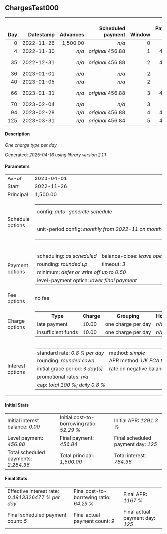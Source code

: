 <h2>ChargesTest000</h2>
<table>
    <thead style="vertical-align: bottom;">
        <th style="text-align: right;">Day</th>
        <th style="text-align: right;">Datestamp</th>
        <th style="text-align: right;">Advances</th>
        <th style="text-align: right;">Scheduled payment</th>
        <th style="text-align: right;">Window</th>
        <th style="text-align: right;">Payment due</th>
        <th style="text-align: right;">Actual payments</th>
        <th style="text-align: right;">Generated payment</th>
        <th style="text-align: right;">Net effect</th>
        <th style="text-align: right;">Payment status</th>
        <th style="text-align: right;">Balance status</th>
        <th style="text-align: right;">Simple interest</th>
        <th style="text-align: right;">New interest</th>
        <th style="text-align: right;">New charges</th>
        <th style="text-align: right;">Principal portion</th>
        <th style="text-align: right;">Fee portion</th>
        <th style="text-align: right;">Interest portion</th>
        <th style="text-align: right;">Charges portion</th>
        <th style="text-align: right;">Fee refund</th>
        <th style="text-align: right;">Principal balance</th>
        <th style="text-align: right;">Fee balance</th>
        <th style="text-align: right;">Interest balance</th>
        <th style="text-align: right;">Charges balance</th>
        <th style="text-align: right;">Settlement figure</th>
        <th style="text-align: right;">Fee refund if&nbsp;settled</th>
    </thead>
    <tr style="text-align: right;">
        <td class="ci00">0</td>
        <td class="ci01" style="white-space: nowrap;">2022-11-26</td>
        <td class="ci02">1,500.00</td>
        <td class="ci03" style="white-space: nowrap;"><i>n/a<i></td>
        <td class="ci04">0</td>
        <td class="ci05">0.00</td>
        <td class="ci06"><i>n/a</i></td>
        <td class="ci07"><i>n/a</i></td>
        <td class="ci08">0.00</td>
        <td class="ci09"><i>none&nbsp;scheduled</i></td>
        <td class="ci10">open</td>
        <td class="ci13">0.0000</td>
        <td class="ci14">0.0000</td>
        <td class="ci15"><i>n/a</i></td>
        <td class="ci16">0.00</td>
        <td class="ci17">0.00</td>
        <td class="ci18">0.00</td>
        <td class="ci19">0.00</td>
        <td class="ci20">0.00</td>
        <td class="ci21">1,500.00</td>
        <td class="ci22">0.00</td>
        <td class="ci23">0.0000</td>
        <td class="ci24">0.00</td>
        <td class="ci25">1,500.00</td>
        <td class="ci26">0.00</td>
    </tr>
    <tr style="text-align: right;">
        <td class="ci00">4</td>
        <td class="ci01" style="white-space: nowrap;">2022-11-30</td>
        <td class="ci02"><i>n/a</i></td>
        <td class="ci03" style="white-space: nowrap;"><i>original</i> 456.88</td>
        <td class="ci04">1</td>
        <td class="ci05">456.88</td>
        <td class="ci06"><i>confirmed</i>&nbsp;456.88</td>
        <td class="ci07"><i>n/a</i></td>
        <td class="ci08">456.88</td>
        <td class="ci09"><i>payment&nbsp;made</i></td>
        <td class="ci10">open</td>
        <td class="ci13">48.0000</td>
        <td class="ci14">48.0000</td>
        <td class="ci15"><i>n/a</i></td>
        <td class="ci16">408.88</td>
        <td class="ci17">0.00</td>
        <td class="ci18">48.00</td>
        <td class="ci19">0.00</td>
        <td class="ci20">0.00</td>
        <td class="ci21">1,091.12</td>
        <td class="ci22">0.00</td>
        <td class="ci23">0.0000</td>
        <td class="ci24">0.00</td>
        <td class="ci25">1,091.12</td>
        <td class="ci26">0.00</td>
    </tr>
    <tr style="text-align: right;">
        <td class="ci00">35</td>
        <td class="ci01" style="white-space: nowrap;">2022-12-31</td>
        <td class="ci02"><i>n/a</i></td>
        <td class="ci03" style="white-space: nowrap;"><i>original</i> 456.88</td>
        <td class="ci04">2</td>
        <td class="ci05">456.88</td>
        <td class="ci06">456.88&nbsp;<i>failed&nbsp;(insufficient&nbsp;funds)</i></td>
        <td class="ci07"><i>n/a</i></td>
        <td class="ci08">0.00</td>
        <td class="ci09"><i>paid&nbsp;later&nbsp;in&nbsp;full</i></td>
        <td class="ci10">open</td>
        <td class="ci13">270.5978</td>
        <td class="ci14">270.5978</td>
        <td class="ci15"><i>late&nbsp;payment</i>&nbsp;10.00<br/><i>insufficient&nbsp;funds</i>&nbsp;10.00</td>
        <td class="ci16">0.00</td>
        <td class="ci17">0.00</td>
        <td class="ci18">0.00</td>
        <td class="ci19">0.00</td>
        <td class="ci20">0.00</td>
        <td class="ci21">1,091.12</td>
        <td class="ci22">0.00</td>
        <td class="ci23">270.5978</td>
        <td class="ci24">20.00</td>
        <td class="ci25">1,381.71</td>
        <td class="ci26">0.00</td>
    </tr>
    <tr style="text-align: right;">
        <td class="ci00">36</td>
        <td class="ci01" style="white-space: nowrap;">2023-01-01</td>
        <td class="ci02"><i>n/a</i></td>
        <td class="ci03" style="white-space: nowrap;"><i>n/a<i></td>
        <td class="ci04">2</td>
        <td class="ci05">0.00</td>
        <td class="ci06">456.88&nbsp;<i>failed&nbsp;(insufficient&nbsp;funds)</i></td>
        <td class="ci07"><i>n/a</i></td>
        <td class="ci08">0.00</td>
        <td class="ci09"><i>nothing&nbsp;due</i></td>
        <td class="ci10">open</td>
        <td class="ci13">8.7290</td>
        <td class="ci14">8.7290</td>
        <td class="ci15"><i>n/a</i></td>
        <td class="ci16">0.00</td>
        <td class="ci17">0.00</td>
        <td class="ci18">0.00</td>
        <td class="ci19">0.00</td>
        <td class="ci20">0.00</td>
        <td class="ci21">1,091.12</td>
        <td class="ci22">0.00</td>
        <td class="ci23">279.3267</td>
        <td class="ci24">20.00</td>
        <td class="ci25">1,390.44</td>
        <td class="ci26">0.00</td>
    </tr>
    <tr style="text-align: right;">
        <td class="ci00">40</td>
        <td class="ci01" style="white-space: nowrap;">2023-01-05</td>
        <td class="ci02"><i>n/a</i></td>
        <td class="ci03" style="white-space: nowrap;"><i>n/a<i></td>
        <td class="ci04">2</td>
        <td class="ci05">0.00</td>
        <td class="ci06"><i>confirmed</i>&nbsp;456.88</td>
        <td class="ci07"><i>n/a</i></td>
        <td class="ci08">456.88</td>
        <td class="ci09"><i>extra&nbsp;payment</i></td>
        <td class="ci10">open</td>
        <td class="ci13">34.9158</td>
        <td class="ci14">34.9158</td>
        <td class="ci15"><i>n/a</i></td>
        <td class="ci16">122.64</td>
        <td class="ci17">0.00</td>
        <td class="ci18">314.24</td>
        <td class="ci19">20.00</td>
        <td class="ci20">0.00</td>
        <td class="ci21">968.48</td>
        <td class="ci22">0.00</td>
        <td class="ci23">0.0000</td>
        <td class="ci24">0.00</td>
        <td class="ci25">968.48</td>
        <td class="ci26">0.00</td>
    </tr>
    <tr style="text-align: right;">
        <td class="ci00">66</td>
        <td class="ci01" style="white-space: nowrap;">2023-01-31</td>
        <td class="ci02"><i>n/a</i></td>
        <td class="ci03" style="white-space: nowrap;"><i>original</i> 456.88</td>
        <td class="ci04">3</td>
        <td class="ci05">456.88</td>
        <td class="ci06">456.88&nbsp;<i>failed&nbsp;(insufficient&nbsp;funds)</i><br/>456.88&nbsp;<i>failed&nbsp;(insufficient&nbsp;funds)</i></td>
        <td class="ci07"><i>n/a</i></td>
        <td class="ci08">0.00</td>
        <td class="ci09"><i>paid&nbsp;later&nbsp;owing</i>&nbsp;0.04</td>
        <td class="ci10">open</td>
        <td class="ci13">201.4438</td>
        <td class="ci14">201.4438</td>
        <td class="ci15"><i>late&nbsp;payment</i>&nbsp;10.00<br/><i>insufficient&nbsp;funds</i>&nbsp;10.00</td>
        <td class="ci16">0.00</td>
        <td class="ci17">0.00</td>
        <td class="ci18">0.00</td>
        <td class="ci19">0.00</td>
        <td class="ci20">0.00</td>
        <td class="ci21">968.48</td>
        <td class="ci22">0.00</td>
        <td class="ci23">201.4438</td>
        <td class="ci24">20.00</td>
        <td class="ci25">1,189.92</td>
        <td class="ci26">0.00</td>
    </tr>
    <tr style="text-align: right;">
        <td class="ci00">70</td>
        <td class="ci01" style="white-space: nowrap;">2023-02-04</td>
        <td class="ci02"><i>n/a</i></td>
        <td class="ci03" style="white-space: nowrap;"><i>n/a<i></td>
        <td class="ci04">3</td>
        <td class="ci05">0.00</td>
        <td class="ci06"><i>confirmed</i>&nbsp;456.84</td>
        <td class="ci07"><i>n/a</i></td>
        <td class="ci08">456.84</td>
        <td class="ci09"><i>extra&nbsp;payment</i></td>
        <td class="ci10">open</td>
        <td class="ci13">30.9914</td>
        <td class="ci14">30.9914</td>
        <td class="ci15"><i>n/a</i></td>
        <td class="ci16">204.41</td>
        <td class="ci17">0.00</td>
        <td class="ci18">232.43</td>
        <td class="ci19">20.00</td>
        <td class="ci20">0.00</td>
        <td class="ci21">764.07</td>
        <td class="ci22">0.00</td>
        <td class="ci23">0.0000</td>
        <td class="ci24">0.00</td>
        <td class="ci25">764.07</td>
        <td class="ci26">0.00</td>
    </tr>
    <tr style="text-align: right;">
        <td class="ci00">94</td>
        <td class="ci01" style="white-space: nowrap;">2023-02-28</td>
        <td class="ci02"><i>n/a</i></td>
        <td class="ci03" style="white-space: nowrap;"><i>original</i> 456.88</td>
        <td class="ci04">4</td>
        <td class="ci05">456.88</td>
        <td class="ci06"><i>confirmed</i>&nbsp;456.88</td>
        <td class="ci07"><i>n/a</i></td>
        <td class="ci08">456.88</td>
        <td class="ci09"><i>payment&nbsp;made</i></td>
        <td class="ci10">open</td>
        <td class="ci13">146.7014</td>
        <td class="ci14">146.7014</td>
        <td class="ci15"><i>n/a</i></td>
        <td class="ci16">310.18</td>
        <td class="ci17">0.00</td>
        <td class="ci18">146.70</td>
        <td class="ci19">0.00</td>
        <td class="ci20">0.00</td>
        <td class="ci21">453.89</td>
        <td class="ci22">0.00</td>
        <td class="ci23">0.0000</td>
        <td class="ci24">0.00</td>
        <td class="ci25">453.89</td>
        <td class="ci26">0.00</td>
    </tr>
    <tr style="text-align: right;">
        <td class="ci00">125</td>
        <td class="ci01" style="white-space: nowrap;">2023-03-31</td>
        <td class="ci02"><i>n/a</i></td>
        <td class="ci03" style="white-space: nowrap;"><i>original</i> 456.84</td>
        <td class="ci04">5</td>
        <td class="ci05">456.84</td>
        <td class="ci06"><i>confirmed</i>&nbsp;456.84</td>
        <td class="ci07"><i>n/a</i></td>
        <td class="ci08">456.84</td>
        <td class="ci09"><i>payment&nbsp;made</i></td>
        <td class="ci10">open</td>
        <td class="ci13">112.5647</td>
        <td class="ci14">112.5647</td>
        <td class="ci15"><i>n/a</i></td>
        <td class="ci16">344.28</td>
        <td class="ci17">0.00</td>
        <td class="ci18">112.56</td>
        <td class="ci19">0.00</td>
        <td class="ci20">0.00</td>
        <td class="ci21">109.61</td>
        <td class="ci22">0.00</td>
        <td class="ci23">0.0000</td>
        <td class="ci24">0.00</td>
        <td class="ci25">109.61</td>
        <td class="ci26">0.00</td>
    </tr>
</table>

<h4>Description</h4>
<p><i>One charge type per day</i></p>
<p>Generated: <i>2025-04-16 using library version 2.1.1</i></p>
<h4>Parameters</h4>
<table>
    <tr>
        <td>As-of</td>
        <td>2023-04-01</td>
    </tr>
    <tr>
        <td>Start</td>
        <td>2022-11-26</td>
    </tr>
    <tr>
        <td>Principal</td>
        <td>1,500.00</td>
    </tr>
    <tr>
        <td>Schedule options</td>
        <td>
            <table>
                <tr>
                    <td>config: <i>auto-generate schedule</i></td>
                    <td>payment count: <i>5</i></td>
                </tr>
                <tr>
                    <td style="white-space: nowrap;">unit-period config: <i>monthly from 2022-11 on month-end</i></td>
                    <td>max duration: <i>unlimited</i></td>
                </tr>
            </table>
        </td>
    </tr>
    <tr>
        <td>Payment options</td>
        <td>
            <table>
                <tr>
                    <td>scheduling: <i>as scheduled</i></td>
                    <td>balance-close: <i>leave&nbsp;open&nbsp;balance</i></td>
                </tr>
                <tr>
                    <td>rounding: <i>rounded up</i></td>
                    <td>timeout: <i>3</i></td>
                </tr>
                <tr>
                    <td colspan='2'>minimum: <i>defer&nbsp;or&nbsp;write&nbsp;off&nbsp;up&nbsp;to&nbsp;0.50</i></td>
                </tr>
                <tr>
                    <td colspan='2'>level-payment option: <i>lower&nbsp;final&nbsp;payment</i></td>
                </tr>
            </table>
        </td>
    </tr>
    <tr>
        <td>Fee options</td>
        <td>no fee
        </td>
    </tr>
    <tr>
        <td>Charge options</td>
        <td>
            <table>
                <tr>
                    <th>Type</th>
                    <th>Charge</th>
                    <th>Grouping</th>
                    <th>Holidays</th>
                </tr>
                <tr>
                    <td>late payment</td>
                    <td>10.00</td><td>one charge per day</td><td><i>n/a</i></td>
                </tr>
                <tr>
                    <td>insufficient funds</td>
                    <td>10.00</td><td>one charge per day</td><td><i>n/a</i></td>
                </tr>
            </table>
        </td>
    </tr>
    <tr>
        <td>Interest options</td>
        <td>
            <table>
                <tr>
                    <td>standard rate: <i>0.8 % per day</i></td>
                    <td>method: <i>simple</i></td>
                </tr>
                <tr>
                    <td>rounding: <i>rounded down</i></td>
                    <td>APR method: <i>UK FCA to 1 d.p.</i></td>
                </tr>
                <tr>
                    <td>initial grace period: <i>3 day(s)</i></td>
                    <td>rate on negative balance: <i>zero</i></td>
                </tr>
                <tr>
                    <td colspan="2">promotional rates: <i><i>n/a</i></i></td>
                </tr>
                <tr>
                    <td colspan="2">cap: <i>total 100 %; daily 0.8 %</td>
                </tr>
            </table>
        </td>
    </tr>
</table>
<h4>Initial Stats</h4>
<table>
    <tr>
        <td>Initial interest balance: <i>0.00</i></td>
        <td>Initial cost-to-borrowing ratio: <i>52.29 %</i></td>
        <td>Initial APR: <i>1291.3 %</i></td>
    </tr>
    <tr>
        <td>Level payment: <i>456.88</i></td>
        <td>Final payment: <i>456.84</i></td>
        <td>Final scheduled payment day: <i>125</i></td>
    </tr>
    <tr>
        <td>Total scheduled payments: <i>2,284.36</i></td>
        <td>Total principal: <i>1,500.00</i></td>
        <td>Total interest: <i>784.36</i></td>
    </tr>
</table>

<h4>Final Stats</h4>
<table>
    <tr>
        <td>Effective interest rate: <i>0.4913326477 % per day</i></td>
        <td>Final cost-to-borrowing ratio: <i>64.29 %</i></td>
        <td>Final APR: <i>1167 %</i></td>
    </tr>
    <tr>
        <td>Final scheduled payment count: <i>5</i></td>
        <td>Final actual payment count: <i>9</i></td>
        <td>Final actual payment day: <i>125</i></td>
    </tr>
</table>
